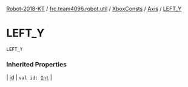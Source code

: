 [Robot-2018-KT](../../../index.md) / [frc.team4096.robot.util](../../index.md) / [XboxConsts](../index.md) / [Axis](index.md) / [LEFT_Y](./-l-e-f-t_-y.md)

# LEFT_Y

`LEFT_Y`

### Inherited Properties

| [id](id.md) | `val id: `[`Int`](https://kotlinlang.org/api/latest/jvm/stdlib/kotlin/-int/index.html) |

